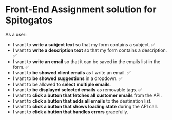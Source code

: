 # Front-End Assignment solution for Spitogatos

As a user:

- I want to **write a subject text** so that my form contains a subject. ✅
- I want to **write a description text** so that my form contains a description. ✅
- I want to **write an email** so that it can be saved in the emails list in the form. ✅
- I want to **be showed client emails** as I write an email. ✅
- I want to **be showed suggestions** in a dropdown. ✅
- I want to be allowed to **select multiple emails**.
- I want to **be displayed selected emails** as removable tags. ✅
- I want to **click a button that fetches all customer emails** from the API.
- I want to **click a button that adds all emails** to the destination list.
- I want to **click a button that shows loading state** during the API call.
- I want to **click a button that handles errors** gracefully.
